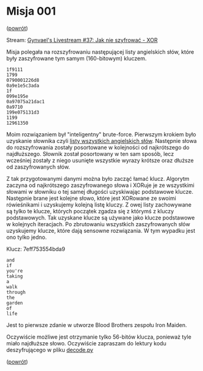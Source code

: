 Misja 001
=========
([powrót][1])

Stream: [Gynvael's Livestream #37: Jak nie szyfrować - XOR][2]

Misja polegała na rozszyfrowaniu następującej listy angielskich słów, które były zaszyfrowane tym samym (160-bitowym)
kluczem.
```
1f9111
1799
0790001226d8
0a9e1e5c3ada
1f
099e195e
0a97075a21dac1
0a9710
199e075131d3
1199
12961350
```
Moim rozwiązaniem był "inteligentny" brute-force. Pierwszym krokiem było uzyskanie słownika czyli [listy wszystkich
angielskich słów][3]. Następnie słowa do rozszyfrowania zostały posortowane w kolejności od najkrótszego do
najdłuższego. Słownik został posortowany w ten sam sposób, lecz wcześniej zostały z niego usunięte wszystkie wyrazy
krótsze oraz dłuższe od zaszyfrowanych słów.

Z tak przygotowanymi danymi można było zacząć łamać klucz. Algorytm zaczyna od najkrótszego zaszyfrowanego słowa i
XORuje je ze wszystkimi słowami w słowniku o tej samej długości uzyskiwając podstawowe klucze. Następnie brane jest
kolejne słowo, które jest XORowane ze swoimi rówieśnikami i uzyskujemy kolejną listę kluczy. Z owej listy zachowywane są
tylko te klucze, których początek zgadza się z którymś z kluczy podstawowych. Tak uzyskane klucze są używane jako klucze
podstawowe w kolejnych iteracjach. Po zbrutowaniu wszystkich zaszyfrowanych słów uzyskujemy klucze, które dają sensowne
rozwiązania. W tym wypadku jest ono tylko jedno.

Klucz: 7eff753554bda9
```
and
if
you're
taking
a
walk
through
the
garden
of
life
```
Jest to pierwsze zdanie w utworze Blood Brothers zespołu Iron Maiden.

Oczywiście możliwe jest otrzymanie tylko 56-bitów klucza, ponieważ tyle miało najdłuższe słowo. Oczywiście zapraszam
do lektury kodu deszyfrującego w pliku [decode.py][4]

([powrót][1])

[1]: ../README.md
[2]: https://www.youtube.com/channel/UCjS2aGCvsnhExcWRAI8T4Pw
[3]: https://github.com/dwyl/english-words/blob/master/words.txt
[4]: decode.py